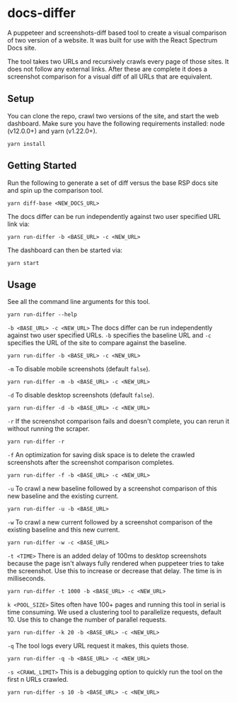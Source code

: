 # docs-differ

A puppeteer and screenshots-diff based tool to create a visual comparison of two version of a website. It was built for use with the React Spectrum Docs site.

The tool takes two URLs and recursively crawls every page of those sites. It does not follow any external links. After these are complete it does a screenshot comparison for a visual diff of all URLs that are equivalent.

## Setup

You can clone the repo, crawl two versions of the site, and start the web dashboard. Make sure you have the following requirements installed: node (v12.0.0+) and yarn (v1.22.0+).

```
yarn install
```

## Getting Started
Run the following to generate a set of diff versus the base RSP docs site and spin up the comparison tool.

```
yarn diff-base <NEW_DOCS_URL>
```

The docs differ can be run independently against two user specified URL link via:

```
yarn run-differ -b <BASE_URL> -c <NEW_URL>
```

The dashboard can then be started via:

```
yarn start
```

## Usage

See all the command line arguments for this tool.
```
yarn run-differ --help
```

`-b <BASE_URL> -c <NEW_URL>` The docs differ can be run independently against two user specified URLs. `-b` specifies the baseline URL and `-c` specifies the URL of the site to compare against the baseline.
```
yarn run-differ -b <BASE_URL> -c <NEW_URL>
```

`-m` To disable mobile screenshots (default `false`).
```
yarn run-differ -m -b <BASE_URL> -c <NEW_URL>
```

`-d` To disable desktop screenshots (default `false`).
```
yarn run-differ -d -b <BASE_URL> -c <NEW_URL>
```

`-r` If the screenshot comparison fails and doesn't complete, you can rerun it without running the scraper.
```
yarn run-differ -r
```

`-f` An optimization for saving disk space is to delete the crawled screenshots after the screenshot comparison completes.
```
yarn run-differ -f -b <BASE_URL> -c <NEW_URL>
```

`-u` To crawl a new baseline followed by a screenshot comparison of this new baseline and the existing current.
```
yarn run-differ -u -b <BASE_URL>
```

`-w` To crawl a new current followed by a screenshot comparison of the existing baseline and this new current.
```
yarn run-differ -w -c <BASE_URL>
```

`-t <TIME>` There is an added delay of 100ms to desktop screenshots because the page isn't always fully rendered when puppeteer tries to take the screenshot. Use this to increase or decrease that delay. The time is in milliseconds.
```
yarn run-differ -t 1000 -b <BASE_URL> -c <NEW_URL>
```

`k <POOL_SIZE>` Sites often have 100+ pages and running this tool in serial is time consuming. We used a clustering tool to parallelize requests, default 10. Use this to change the number of parallel requests.
```
yarn run-differ -k 20 -b <BASE_URL> -c <NEW_URL>
```

`-q` The tool logs every URL request it makes, this quiets those.
```
yarn run-differ -q -b <BASE_URL> -c <NEW_URL>
```

`-s <CRAWL_LIMIT>` This is a debugging option to quickly run the tool on the first n URLs crawled.
```
yarn run-differ -s 10 -b <BASE_URL> -c <NEW_URL>
```
